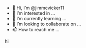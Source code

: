 - 👋 Hi, I’m @jimmcvicker11
- 👀 I’m interested in ...
- 🌱 I’m currently learning ...
- 💞️ I’m looking to collaborate on ...
- 📫 How to reach me ...

<!---
jimmcvicker11/jimmcvicker11 is a ✨ special ✨ repository because its `README.md` (this file) appears on your GitHub profile.
You can click the Preview link to take a look at your changes.
--->hi 
